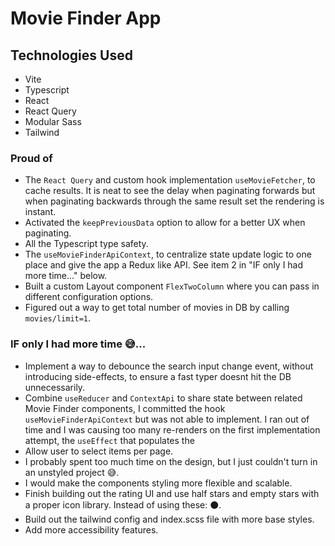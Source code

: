 # Movie Finder App

## Technologies Used

- Vite
- Typescript
- React
- React Query
- Modular Sass
- Tailwind

### Proud of

- The `React Query` and custom hook implementation `useMovieFetcher`, to cache results. It is neat to see the delay when paginating forwards but when paginating backwards through the same result set the rendering is instant.
- Activated the `keepPreviousData` option to allow for a better UX when paginating.
- All the Typescript type safety.
- The `useMovieFinderApiContext`, to centralize state update logic to one place and give the app a Redux like API. See item 2 in "IF only I had more time..." below.
- Built a custom Layout component `FlexTwoColumn` where you can pass in different configuration options.
- Figured out a way to get total number of movies in DB by calling `movies/limit=1`.

### IF only I had more time 😅...

- Implement a way to debounce the search input change event, without introducing side-effects, to ensure a fast typer doesnt hit the DB unnecessarily.
- Combine `useReducer` and `ContextApi` to share state between related Movie Finder components, I committed the hook `useMovieFinderApiContext` but was not able to implement. I ran out of time and I was causing too many re-renders on the first implementation attempt, the `useEffect` that populates the
- Allow user to select items per page.
- I probably spent too much time on the design, but I just couldn't turn in an unstyled project 😅.
- I would make the components styling more flexible and scalable.
- Finish building out the rating UI and use half stars and empty stars with a proper icon library. Instead of using these: ⚫.
- Build out the tailwind config and index.scss file with more base styles.
- Add more accessibility features.
